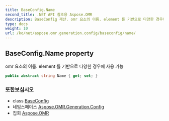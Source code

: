 ```yaml
---
title: BaseConfig.Name
second_title: .NET API 참조용 Aspose.OMR
description: BaseConfig 재산. omr 요소의 이름. element 를 기반으로 다양한 경우에 사용 가능
type: docs
weight: 10
url: /ko/net/aspose.omr.generation.config/baseconfig/name/
---
```

## BaseConfig.Name property

omr 요소의 이름. element 를 기반으로 다양한 경우에 사용 가능

```csharp
public abstract string Name { get; set; }
```

### 또한보십시오

* class [BaseConfig](../)
* 네임스페이스 [Aspose.OMR.Generation.Config](../../baseconfig/)
* 집회 [Aspose.OMR](../../../)


